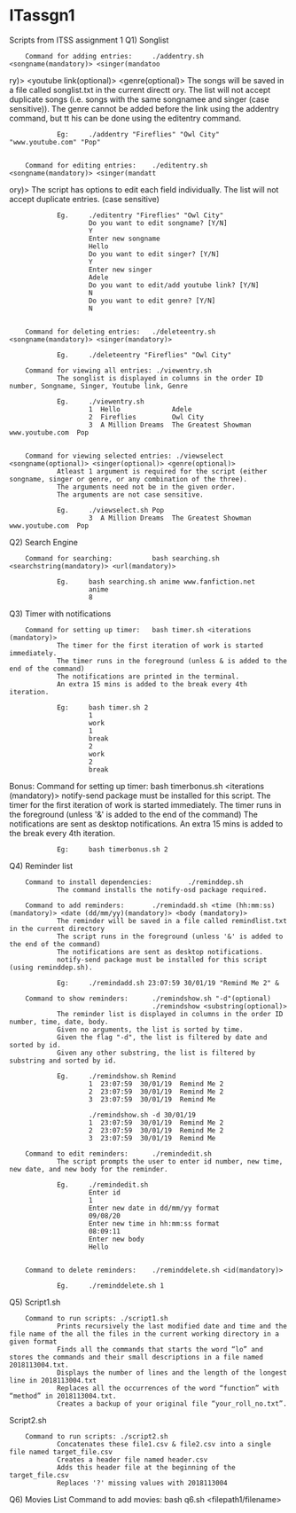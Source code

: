 # ITassgn1
Scripts from ITSS assignment 1
Q1) Songlist

        Command for adding entries:     ./addentry.sh <songname(mandatory)> <singer(mandatoo
ry)> <youtube link(optional)> <genre(optional)>
                The songs will be saved in a file called songlist.txt in the current directt
ory.
                The list will not accept duplicate songs (i.e. songs with the same songnamee
 and singer (case sensitive)).
                The genre cannot be added before the link using the addentry command, but tt
his can be done using the editentry command.

                Eg:     ./addentry "Fireflies" "Owl City" "www.youtube.com" "Pop"


        Command for editing entries:    ./editentry.sh <songname(mandatory)> <singer(mandatt
ory)>
                The script has options to edit each field individually.
                The list will not accept duplicate entries. (case sensitive)

                Eg.     ./editentry "Fireflies" "Owl City"
                        Do you want to edit songname? [Y/N]
                        Y
                        Enter new songname
                        Hello
                        Do you want to edit singer? [Y/N]
                        Y
                        Enter new singer
                        Adele
                        Do you want to edit/add youtube link? [Y/N]
                        N
                        Do you want to edit genre? [Y/N]
                        N


        Command for deleting entries:   ./deleteentry.sh <songname(mandatory)> <singer(mandatory)>

                Eg.     ./deleteentry "Fireflies" "Owl City"

        Command for viewing all entries: ./viewentry.sh
                The songlist is displayed in columns in the order ID number, Songname, Singer, Youtube link, Genre

                Eg.     ./viewentry.sh                                                           
                        1  Hello             Adele
                        2  Fireflies         Owl City
                        3  A Million Dreams  The Greatest Showman  www.youtube.com  Pop


        Command for viewing selected entries: ./viewselect <songname(optional)> <singer(optional)> <genre(optional)>
                Atleast 1 argument is required for the script (either songname, singer or genre, or any combination of the three).
                The arguments need not be in the given order.
                The arguments are not case sensitive.

                Eg.     ./viewselect.sh Pop                                                      
                        3  A Million Dreams  The Greatest Showman  www.youtube.com  Pop


Q2) Search Engine

        Command for searching:          bash searching.sh <searchstring(mandatory)> <url(mandatory)>

                Eg.     bash searching.sh anime www.fanfiction.net
                        anime
                        8

Q3) Timer with notifications

        Command for setting up timer:   bash timer.sh <iterations (mandatory)>                        
                The timer for the first iteration of work is started immediately.
                The timer runs in the foreground (unless & is added to the end of the command)
                The notifications are printed in the terminal.
                An extra 15 mins is added to the break every 4th iteration.
                
                Eg:     bash timer.sh 2
                        1
                        work
                        1
                        break
                        2
                        work
                        2
                        break

Bonus:  Command for setting up timer:   bash timerbonus.sh <iterations (mandatory)>
                notify-send package must be installed for this script.
                The timer for the first iteration of work is started immediately.
                The timer runs in the foreground (unless '&' is added to the end of the command)
                The notifications are sent as desktop notifications.
                An extra 15 mins is added to the break every 4th iteration.

                Eg:     bash timerbonus.sh 2

Q4) Reminder list

        Command to install dependencies:         ./reminddep.sh
                The command installs the notify-osd package required.
        
        Command to add reminders:       ./remindadd.sh <time (hh:mm:ss)(mandatory)> <date (dd/mm/yy)(mandatory)> <body (mandatory)>
                The reminder will be saved in a file called remindlist.txt in the current directory
                The script runs in the foreground (unless '&' is added to the end of the command)
                The notifications are sent as desktop notifications.
                notify-send package must be installed for this script (using reminddep.sh).

                Eg:     ./remindadd.sh 23:07:59 30/01/19 "Remind Me 2" &

        Command to show reminders:      ./remindshow.sh "-d"(optional)
                                        ./remindshow <substring(optional)>
                The reminder list is displayed in columns in the order ID number, time, date, body.
                Given no arguments, the list is sorted by time.
                Given the flag "-d", the list is filtered by date and sorted by id.
                Given any other substring, the list is filtered by substring and sorted by id.

                Eg.     ./remindshow.sh Remind
                        1  23:07:59  30/01/19  Remind Me 2
                        2  23:07:59  30/01/19  Remind Me 2
                        3  23:07:59  30/01/19  Remind Me
        
                        ./remindshow.sh -d 30/01/19
                        1  23:07:59  30/01/19  Remind Me 2
                        2  23:07:59  30/01/19  Remind Me 2
                        3  23:07:59  30/01/19  Remind Me

        Command to edit reminders:      ./remindedit.sh
                The script prompts the user to enter id number, new time, new date, and new body for the reminder.

                Eg.     ./remindedit.sh
                        Enter id
                        1
                        Enter new date in dd/mm/yy format
                        09/08/20
                        Enter new time in hh:mm:ss format
                        08:09:11
                        Enter new body
                        Hello


        Command to delete reminders:    ./reminddelete.sh <id(mandatory)>

                Eg.     ./reminddelete.sh 1

Q5) Script1.sh

        Command to run scripts: ./script1.sh
                Prints recursively the last modified date and time and the file name of the all the files in the current working directory in a given format
                Finds all the commands that starts the word “lo” and stores the commands and their small descriptions in a file named 2018113004.txt.
                Displays the number of lines and the length of the longest line in 2018113004.txt
                Replaces all the occurrences of the word “function” with “method” in 2018113004.txt.
                Creates a backup of your original file “your_roll_no.txt”.

   Script2.sh

        Command to run scripts: ./script2.sh
                Concatenates these file1.csv & file2.csv into a single file named target_file.csv
                Creates a header file named header.csv
                Adds this header file at the beginning of the target_file.csv
                Replaces '?' missing values with 2018113004

Q6) Movies List
        Command to add movies: bash q6.sh <filepath1/filename> <folderpath>

